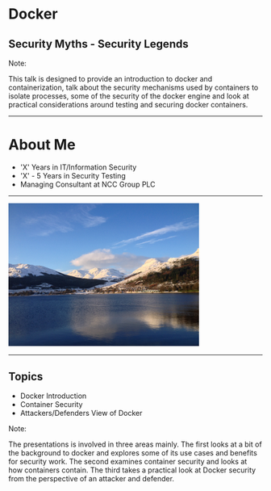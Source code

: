 # Docker

## Security Myths - Security Legends

Note:

This talk is designed to provide an introduction to docker and containerization, talk about the security mechanisms used by containers to isolate processes, some of the security of the docker engine and look at practical considerations around testing and securing docker containers.

---

# About Me

 - 'X' Years in IT/Information Security
 - 'X' - 5 Years in Security Testing
 - Managing Consultant at NCC Group PLC

---

<img src="/images/home.jpg" width="75%"/>


---

## Topics

 - Docker Introduction
 - Container Security
 - Attackers/Defenders View of Docker

Note:

The presentations is involved in three areas mainly.  The first looks at a bit of the background to docker and explores some of its use cases and benefits for security work.  The second examines container security and looks at how containers contain.  The third takes a practical look at Docker security from the perspective of an attacker and defender.
